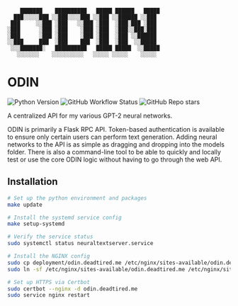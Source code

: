 ```
    ███████    ██████████   █████ ██████   █████
  ███░░░░░███ ░░███░░░░███ ░░███ ░░██████ ░░███
 ███     ░░███ ░███   ░░███ ░███  ░███░███ ░███
░███      ░███ ░███    ░███ ░███  ░███░░███░███
░███      ░███ ░███    ░███ ░███  ░███ ░░██████
░░███     ███  ░███    ███  ░███  ░███  ░░█████
 ░░░███████░   ██████████   █████ █████  ░░█████
   ░░░░░░░    ░░░░░░░░░░   ░░░░░ ░░░░░    ░░░░░
```

# ODIN
![Python Version](https://img.shields.io/badge/python-v3.7-blue)
![GitHub Workflow Status](https://img.shields.io/github/workflow/status/NeonWizard/ODIN/Unit%20Testing)
![GitHub Repo stars](https://img.shields.io/github/stars/neonwizard/odin?style=social)

A centralized API for my various GPT-2 neural networks.

ODIN is primarily a Flask RPC API. Token-based authentication is available to ensure only certain users can perform text generation. Adding neural networks to the API is as simple as dragging and dropping into the models folder. There is also a command-line tool to be able to quickly and locally test or use the core ODIN logic without having to go through the web API.

## Installation
```bash
# Set up the python environment and packages
make update

# Install the systemd service config
make setup-systemd

# Verify the service status
sudo systemctl status neuraltextserver.service

# Install the NGINX config
sudo cp deployment/odin.deadtired.me /etc/nginx/sites-available/odin.deadtired.me
sudo ln -sf /etc/nginx/sites-available/odin.deadtired.me /etc/nginx/sites-enabled/odin.deadtired.me

# Set up HTTPS via Certbot
sudo certbot --nginx -d odin.deadtired.me
sudo service nginx restart
```
